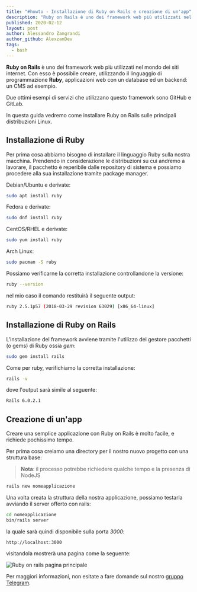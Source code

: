 ```yaml
---
title: "#howto - Installazione di Ruby on Rails e creazione di un'app"
description: "Ruby on Rails è uno dei framework web più utilizzati nel mondo dei siti internet. Con esso è possibile creare, utilizzando il linguaggio.."
published: 2020-02-12
layout: post
author: Alessandro Zangrandi
author_github: AlexzanDev
tags:
  - bash
---
```

**Ruby on Rails** è uno dei framework web più utilizzati nel mondo dei siti internet. Con esso è possibile creare, utilizzando il linguaggio di programmazione **Ruby**, applicazioni web con un database ed un backend: un CMS ad esempio. 

Due ottimi esempi di servizi che utilizzano questo framework sono GitHub e GitLab.

In questa guida vedremo come installare Ruby on Rails sulle principali distribuzioni Linux.

## Installazione di Ruby

Per prima cosa abbiamo bisogno di installare il linguaggio Ruby sulla nostra macchina. Prendendo in considerazione le distribuzioni su cui andremo a lavorare, il pacchetto è reperibile dalle repository di sistema e possiamo procedere alla sua installazione tramite package manager.

Debian/Ubuntu e derivate:

```bash
sudo apt install ruby
```

Fedora e derivate:

```bash
sudo dnf install ruby
```

CentOS/RHEL e derivate:

```bash
sudo yum install ruby
```

Arch Linux:

```bash
sudo pacman -S ruby
```

Possiamo verificarne la corretta installazione controllandone la versione:

```bash
ruby --version
```
nel mio caso il comando restituirà il seguente output:

```bash
ruby 2.5.1p57 (2018-03-29 revision 63029) [x86_64-linux]
```

## Installazione di Ruby on Rails

L'installazione del framework avviene tramite l'utilizzo del gestore pacchetti (o gems) di Ruby ossia *gem*:

```bash
sudo gem install rails
```

Come per ruby, verifichiamo la corretta installazione:

```bash
rails -v
```

dove l'output sarà simile al seguente:

```bash
Rails 6.0.2.1
```

## Creazione di un'app

Creare una semplice applicazione con Ruby on Rails è molto facile, e richiede pochissimo tempo.

Per prima cosa creiamo una directory per il nostro nuovo progetto con una struttura base:

> **Nota**: il processo potrebbe richiedere qualche tempo e la presenza di NodeJS

```bash
rails new nomeapplicazione
```

Una volta creata la struttura della nostra applicazione, possiamo testarla avviando il server offerto con rails:

```bash
cd nomeapplicazione
bin/rails server
```

la quale sarà quindi disponibile sulla porta *3000*:

```
http://localhost:3000
```

visitandola mostrerà una pagina come la seguente:

![Ruby on rails pagina principale](storage/ruby-on-rails-main-page.jpg)

Per maggiori informazioni, non esitate a fare domande sul nostro <a href="https://t.me/linuxpeople">gruppo Telegram</a>.